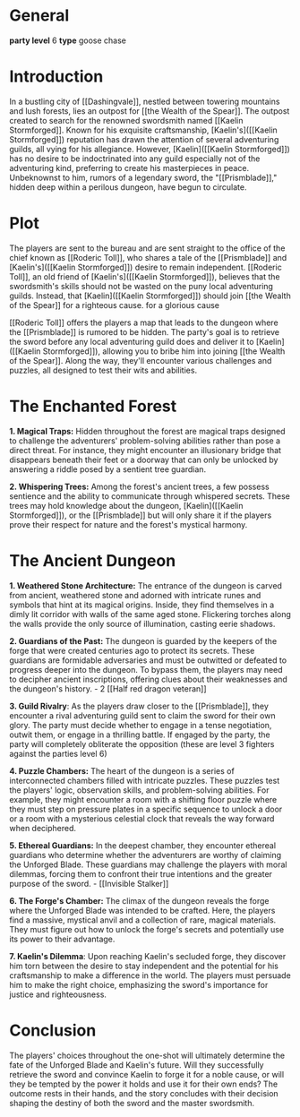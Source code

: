 # General

**party level** 6
**type** goose chase
# Introduction

In a bustling city of [[Dashingvale]], nestled between towering mountains and lush forests, lies an outpost for [[the Wealth of the Spear]]. The outpost created to search for the renowned swordsmith named [[Kaelin Stormforged]]. Known for his exquisite craftsmanship, [Kaelin's]([[Kaelin Stormforged]]) reputation has drawn the attention of several adventuring guilds, all vying for his allegiance. However, [Kaelin]([[Kaelin Stormforged]]) has no desire to be indoctrinated into any guild especially not of the adventuring kind, preferring to create his masterpieces in peace. Unbeknownst to him, rumors of a legendary sword, the "[[Prismblade]]," hidden deep within a perilous dungeon, have begun to circulate.
# Plot

The players are sent to the bureau and are sent straight to the office of the chief known as [[Roderic Toll]], who shares a tale of the [[Prismblade]] and [Kaelin's]([[Kaelin Stormforged]]) desire to remain independent. [[Roderic Toll]], an old friend of [Kaelin's]([[Kaelin Stormforged]]), believes that the swordsmith's skills should not be wasted on the puny local adventuring guilds. Instead, that [Kaelin]([[Kaelin Stormforged]]) should join [[the Wealth of the Spear]] for a righteous cause. for a glorious cause

[[Roderic Toll]] offers the players a map that leads to the dungeon where the [[Prismblade]] is rumored to be hidden. The party's goal is to retrieve the sword before any local adventuring guild does and deliver it to [Kaelin]([[Kaelin Stormforged]]), allowing you to bribe him into joining [[the Wealth of the Spear]]. Along the way, they'll encounter various challenges and puzzles, all designed to test their wits and abilities.

# The Enchanted Forest

**1. Magical Traps:** Hidden throughout the forest are magical traps designed to challenge the adventurers' problem-solving abilities rather than pose a direct threat. For instance, they might encounter an illusionary bridge that disappears beneath their feet or a doorway that can only be unlocked by answering a riddle posed by a sentient tree guardian.

**2. Whispering Trees:** Among the forest's ancient trees, a few possess sentience and the ability to communicate through whispered secrets. These trees may hold knowledge about the dungeon, [Kaelin]([[Kaelin Stormforged]]), or the [[Prismblade]] but will only share it if the players prove their respect for nature and the forest's mystical harmony.
# The Ancient Dungeon

**1. Weathered Stone Architecture:** The entrance of the dungeon is carved from ancient, weathered stone and adorned with intricate runes and symbols that hint at its magical origins. Inside, they find themselves in a dimly lit corridor with walls of the same aged stone. Flickering torches along the walls provide the only source of illumination, casting eerie shadows.

**2. Guardians of the Past:** The dungeon is guarded by the keepers of the forge that were created centuries ago to protect its secrets. These guardians are formidable adversaries and must be outwitted or defeated to progress deeper into the dungeon. To bypass them, the players may need to decipher ancient inscriptions, offering clues about their weaknesses and the dungeon's history.
	- 2 [[Half red dragon veteran]]

**3. Guild Rivalry**: As the players draw closer to the [[Prismblade]], they encounter a rival adventuring guild sent to claim the sword for their own glory. The party must decide whether to engage in a tense negotiation, outwit them, or engage in a thrilling battle. If engaged by the party, the party will completely obliterate the opposition (these are level 3 fighters against the parties level 6)

**4. Puzzle Chambers:** The heart of the dungeon is a series of interconnected chambers filled with intricate puzzles. These puzzles test the players' logic, observation skills, and problem-solving abilities. For example, they might encounter a room with a shifting floor puzzle where they must step on pressure plates in a specific sequence to unlock a door or a room with a mysterious celestial clock that reveals the way forward when deciphered.

**5. Ethereal Guardians:** In the deepest chamber, they encounter ethereal guardians who determine whether the adventurers are worthy of claiming the Unforged Blade. These guardians may challenge the players with moral dilemmas, forcing them to confront their true intentions and the greater purpose of the sword.
	- [[Invisible Stalker]]

**6. The Forge's Chamber:** The climax of the dungeon reveals the forge where the Unforged Blade was intended to be crafted. Here, the players find a massive, mystical anvil and a collection of rare, magical materials. They must figure out how to unlock the forge's secrets and potentially use its power to their advantage.

**7. Kaelin's Dilemma**: Upon reaching Kaelin's secluded forge, they discover him torn between the desire to stay independent and the potential for his craftsmanship to make a difference in the world. The players must persuade him to make the right choice, emphasizing the sword's importance for justice and righteousness.
# Conclusion

The players' choices throughout the one-shot will ultimately determine the fate of the Unforged Blade and Kaelin's future. Will they successfully retrieve the sword and convince Kaelin to forge it for a noble cause, or will they be tempted by the power it holds and use it for their own ends? The outcome rests in their hands, and the story concludes with their decision shaping the destiny of both the sword and the master swordsmith.